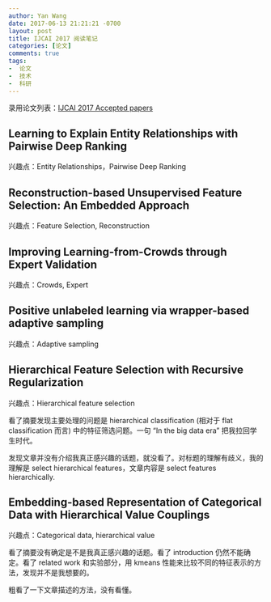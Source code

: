 ```yaml
---
author: Yan Wang
date: 2017-06-13 21:21:21 -0700
layout: post
title: IJCAI 2017 阅读笔记
categories: [论文]
comments: true
tags:
-  论文
-  技术
-  科研
---
```


录用论文列表：[IJCAI 2017 Accepted papers](https://ijcai-17.org/accepted-papers.html)


## Learning to Explain Entity Relationships with Pairwise Deep Ranking

兴趣点：Entity Relationships，Pairwise Deep Ranking


## Reconstruction-based Unsupervised Feature Selection: An Embedded Approach

兴趣点：Feature Selection, Reconstruction

## Improving Learning-from-Crowds through Expert Validation

兴趣点：Crowds, Expert

## Positive unlabeled learning via wrapper-based adaptive sampling

兴趣点：Adaptive sampling

## Hierarchical Feature Selection with Recursive Regularization

兴趣点：Hierarchical feature selection

看了摘要发现主要处理的问题是 hierarchical classification (相对于 flat classification 而言) 中的特征筛选问题。一句 “In the big data era” 把我拉回学生时代。

发现文章并没有介绍我真正感兴趣的话题，就没看了。对标题的理解有歧义，我的理解是 select hierarchical features，文章内容是 select features hierarchically.

## Embedding-based Representation of Categorical Data with Hierarchical Value Couplings

兴趣点：Categorical data, hierarchical value

看了摘要没有确定是不是我真正感兴趣的话题。看了 introduction 仍然不能确定。看了 related work 和实验部分，用 kmeans 性能来比较不同的特征表示的方法，发现并不是我想要的。

粗看了一下文章描述的方法，没有看懂。